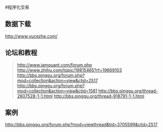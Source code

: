 #程序化交易

## 数据下载

http://www.yucezhe.com/

## 论坛和教程

> http://www.iamquant.com/forum.php
> http://www.zhihu.com/topic/19815465?rf=19669103
> http://bbs.pinggu.org/forum.php?mod=collection&action=view&ctid=2517
> http://bbs.pinggu.org/forum.php?mod=collection&action=view&ctid=1581
> http://bbs.pinggu.org/thread-2607528-1-1.html
> http://bbs.pinggu.org/thread-918791-1-1.html

## 案例

http://bbs.pinggu.org/forum.php?mod=viewthread&tid=3705599&ctid=2517
